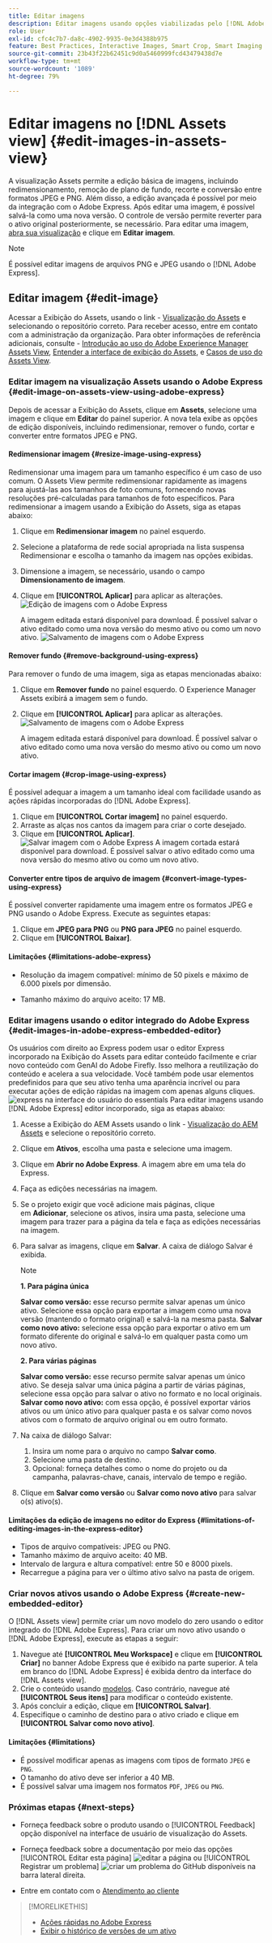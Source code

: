 ```yaml
---
title: Editar imagens
description: Editar imagens usando opções viabilizadas pelo [!DNL Adobe Express] e salvar imagens atualizadas como versões.
role: User
exl-id: cfc4c7b7-da8c-4902-9935-0e3d4388b975
feature: Best Practices, Interactive Images, Smart Crop, Smart Imaging
source-git-commit: 23b43f22b62451c9d0a5460999fcd43479438d7e
workflow-type: tm+mt
source-wordcount: '1089'
ht-degree: 79%

---
```


# Editar imagens no [!DNL Assets view] {#edit-images-in-assets-view}

A visualização Assets permite a edição básica de imagens, incluindo redimensionamento, remoção de plano de fundo, recorte e conversão entre formatos JPEG e PNG. Além disso, a edição avançada é possível por meio da integração com o Adobe Express. Após editar uma imagem, é possível salvá-la como uma nova versão. O controle de versão permite reverter para o ativo original posteriormente, se necessário. Para editar uma imagem, [abra sua visualização](https://experienceleague.adobe.com/pt-br/docs/experience-manager-assets-essentials/help/navigate-view#preview-assets) e clique em **Editar imagem**.

>[!NOTE]
>
>É possível editar imagens de arquivos PNG e JPEG usando o [!DNL Adobe Express].

<!--The editing actions that are available are Spot healing, Crop and straighten, Resize image, and Adjust image.-->

## Editar imagem {#edit-image}

Acessar a Exibição do Assets, usando o link - [Visualização do Assets](https://experience.adobe.com/#/assets) e selecionando o repositório correto. Para receber acesso, entre em contato com a administração da organização.
Para obter informações de referência adicionais, consulte - [Introdução ao uso do Adobe Experience Manager Assets View](https://experienceleague.adobe.com/en/docs/experience-manager-cloud-service/content/assets/assets-view/get-started-assets-view), [Entender a interface de exibição do Assets](https://experienceleague.adobe.com/en/docs/experience-manager-cloud-service/content/assets/assets-view/navigate-assets-view#understand-interface-navigation), e [Casos de uso do Assets View](https://experienceleague.adobe.com/en/docs/experience-manager-cloud-service/content/assets/assets-view/get-started-assets-view#use-cases).
<!--
>[!CONTEXTUALHELP]
>id="assets_express_integration"
>title="Adobe Express Integration"
>abstract="Easy and intuitive image-editing tools powered by Adobe Express available directly within AEM Assets to increase content reuse and accelerate content velocity."-->

### Editar imagem na visualização Assets usando o Adobe Express {#edit-image-on-assets-view-using-adobe-express}

Depois de acessar a Exibição do Assets, clique em **Assets**, selecione uma imagem e clique em **Editar** do painel superior. A nova tela exibe as opções de edição disponíveis, incluindo redimensionar, remover o fundo, cortar e converter entre formatos JPEG e PNG.

#### Redimensionar imagem {#resize-image-using-express}

Redimensionar uma imagem para um tamanho específico é um caso de uso comum. O Assets View permite redimensionar rapidamente as imagens para ajustá-las aos tamanhos de foto comuns, fornecendo novas resoluções pré-calculadas para tamanhos de foto específicos. Para redimensionar a imagem usando a Exibição do Assets, siga as etapas abaixo:

1. Clique em **Redimensionar imagem** no painel esquerdo.
1. Selecione a plataforma de rede social apropriada na lista suspensa Redimensionar e escolha o tamanho da imagem nas opções exibidas.
1. Dimensione a imagem, se necessário, usando o campo **Dimensionamento de imagem**.
1. Clique em **[!UICONTROL Aplicar]** para aplicar as alterações.
   ![Edição de imagens com o Adobe Express](assets/adobe-express-resize-image.png)

   A imagem editada estará disponível para download. É possível salvar o ativo editado como uma nova versão do mesmo ativo ou como um novo ativo.
   ![Salvamento de imagens com o Adobe Express](assets/adobe-express-resize-save.png)

#### Remover fundo {#remove-background-using-express}

Para remover o fundo de uma imagem, siga as etapas mencionadas abaixo:

1. Clique em **Remover fundo** no painel esquerdo. O Experience Manager Assets exibirá a imagem sem o fundo.
1. Clique em **[!UICONTROL Aplicar]** para aplicar as alterações.
   ![Salvamento de imagens com o Adobe Express](assets/adobe-express-remove-background.png)

   A imagem editada estará disponível para download. É possível salvar o ativo editado como uma nova versão do mesmo ativo ou como um novo ativo.

#### Cortar imagem {#crop-image-using-express}

É possível adequar a imagem a um tamanho ideal com facilidade usando as ações rápidas incorporadas do [!DNL Adobe Express].

1. Clique em **[!UICONTROL Cortar imagem]** no painel esquerdo.
2. Arraste as alças nos cantos da imagem para criar o corte desejado.
3. Clique em **[!UICONTROL Aplicar]**.
   ![Salvar imagem com o Adobe Express](assets/adobe-express-crop-image.png)
A imagem cortada estará disponível para download. É possível salvar o ativo editado como uma nova versão do mesmo ativo ou como um novo ativo.

#### Converter entre tipos de arquivo de imagem {#convert-image-types-using-express}

É possível converter rapidamente uma imagem entre os formatos JPEG e PNG usando o Adobe Express. Execute as seguintes etapas:

1. Clique em **JPEG para PNG** ou **PNG para JPEG** no painel esquerdo.
   <!--![Convert to PNG with Adobe Express](/help/using/assets/adobe-express-convert-image.png)-->
1. Clique em **[!UICONTROL Baixar]**.

#### Limitações {#limitations-adobe-express}

* Resolução da imagem compatível: mínimo de 50 pixels e máximo de 6.000 pixels por dimensão.

* Tamanho máximo do arquivo aceito: 17 MB.

### Editar imagens usando o editor integrado do Adobe Express {#edit-images-in-adobe-express-embedded-editor}

Os usuários com direito ao Express podem usar o editor Express incorporado na Exibição do Assets para editar conteúdo facilmente e criar novo conteúdo com GenAI do Adobe Firefly. Isso melhora a reutilização do conteúdo e acelera a sua velocidade. Você também pode usar elementos predefinidos para que seu ativo tenha uma aparência incrível ou para executar ações de edição rápidas na imagem com apenas alguns cliques.
![express na interface do usuário do essentials](/help/assets/assets/express-in-essentials-ui.jpg)
Para editar imagens usando [!DNL Adobe Express] editor incorporado, siga as etapas abaixo:

1. Acesse a Exibição do AEM Assets usando o link - [Visualização do AEM Assets](https://experience.adobe.com/#/assets) e selecione o repositório correto.
1. Clique em **Ativos**, escolha uma pasta e selecione uma imagem.
1. Clique em **Abrir no Adobe Express**. A imagem abre em uma tela do Express.
1. Faça as edições necessárias na imagem.
1. Se o projeto exigir que você adicione mais páginas, clique em **Adicionar**, selecione os ativos, insira uma pasta, selecione uma imagem para trazer para a página da tela e faça as edições necessárias na imagem.
1. Para salvar as imagens, clique em **Salvar**. A caixa de diálogo Salvar é exibida.

   >[!NOTE]
   >
   > **1. Para página única**
   >
   > **Salvar como versão:** esse recurso permite salvar apenas um único ativo. Selecione essa opção para exportar a imagem como uma nova versão (mantendo o formato original) e salvá-la na mesma pasta.
   > **Salvar como novo ativo:** selecione essa opção para exportar o ativo em um formato diferente do original e salvá-lo em qualquer pasta como um novo ativo.
   >  
   > **2. Para várias páginas**
   >
   > **Salvar como versão:** esse recurso permite salvar apenas um único ativo. Se deseja salvar uma única página a partir de várias páginas, selecione essa opção para salvar o ativo no formato e no local originais.\
   > **Salvar como novo ativo:** com essa opção, é possível exportar vários ativos ou um único ativo para qualquer pasta e os salvar como novos ativos com o formato de arquivo original ou em outro formato.

1. Na caixa de diálogo Salvar:
   1. Insira um nome para o arquivo no campo **Salvar como**.
   1. Selecione uma pasta de destino.
   1. Opcional: forneça detalhes como o nome do projeto ou da campanha, palavras-chave, canais, intervalo de tempo e região.
1. Clique em **Salvar como versão** ou **Salvar como novo ativo** para salvar o(s) ativo(s).

#### Limitações da edição de imagens no editor do Express {#limitations-of-editing-images-in-the-express-editor}

* Tipos de arquivo compatíveis: JPEG ou PNG.
* Tamanho máximo de arquivo aceito: 40 MB.
* Intervalo de largura e altura compatível: entre 50 e 8000 pixels.
* Recarregue a página para ver o último ativo salvo na pasta de origem.

### Criar novos ativos usando o Adobe Express {#create-new-embedded-editor}

O [!DNL Assets view] permite criar um novo modelo do zero usando o editor integrado do [!DNL Adobe Express]. Para criar um novo ativo usando o [!DNL Adobe Express], execute as etapas a seguir:

1. Navegue até **[!UICONTROL Meu Workspace]** e clique em **[!UICONTROL Criar]** no banner Adobe Express que é exibido na parte superior. A tela em branco do [!DNL Adobe Express] é exibida dentro da interface do [!DNL Assets view].
1. Crie o conteúdo usando [modelos](https://helpx.adobe.com/br/express/using/work-with-templates.html). Caso contrário, navegue até **[!UICONTROL Seus itens]** para modificar o conteúdo existente.
1. Após concluir a edição, clique em **[!UICONTROL Salvar]**.
1. Especifique o caminho de destino para o ativo criado e clique em **[!UICONTROL Salvar como novo ativo]**.

#### Limitações {#limitations}

* É possível modificar apenas as imagens com tipos de formato `JPEG` e `PNG`.
* O tamanho do ativo deve ser inferior a 40 MB.
* É possível salvar uma imagem nos formatos `PDF`, `JPEG` ou `PNG`.

<!--
## Edit images using [!DNL Adobe Photoshop Express] {#edit-using-photoshop-express}

<!--
After editing an image, you can save the new image as a new version. Versioning helps you to revert to the original asset later, if needed. To edit an image, [open its preview](navigate-assets-view.md#preview-assets) and click **[!UICONTROL Edit Image]** ![edit icon](assets/do-not-localize/edit-icon.png) from the rail on the right.

![Options to edit an image](assets/edit-image2.png)

*Figure: The options to edit images are powered by [!DNL Adobe Photoshop Express].*
-->
<!--
### Touch up images {#spot-heal-images-using-photoshop-express}

If there are minor spots or small objects on an image, you can edit and remove the spots using the spot healing feature provided by Adobe Photoshop.

The brush samples the retouched area and makes the repaired pixels blend seamlessly into the rest of the image. Use a brush size that is only slightly larger than the spot you want to fix.

![Spot healing edit option](assets/edit-spot-healing.png)

<!-- 
TBD: See if we should give backlinks to PS docs for these concepts.
For more information about how Spot Healing works in Photoshop, see [retouching and repairing photos](https://helpx.adobe.com/photoshop/using/retouching-repairing-images.html). 
-->
<!-- 
### Crop and straighten images {#crop-straighten-images-using-photoshop-express}

Using the crop and straighten option that you can do basic cropping, rotate image, flip it horizontally or vertically, and crop it to dimensions suitable for popular social media websites.

To save your edits, click **[!UICONTROL Crop Image]**. After editing, you can save the new image as a version.

![Option to crop and straighten](assets/edit-crop-straighten.png)

Many default options let you crop your image to the best proportions that fit various social media profiles and posts.

### Resize image {#resize-image-using-photoshop-express}

You can view the common photo sizes in centimeters or inches to know the dimensions. By default, the resizing method retains the aspect ratio. To manually override the aspect ratio, click ![](assets/do-not-localize/lock-closed-icon.png).

Enter the dimensions and click **[!UICONTROL Resize Image]** to resize the image. Before you save the changes as a version, you can either undo all the changes done before saving by clicking [!UICONTROL Undo] or you can change the specific step in the editing process by clicking [!UICONTROL Revert].

![Options when resizing an image](assets/resize-image.png)

### Adjust image {#adjust-image-using-photoshop-express}

[!DNL Assets view] lets you adjust the color, tone, contrast, and more, with just a few clicks. Click **[!UICONTROL Adjust image]** in the edit window. The following options are available in the right sidebar:

* **Popular**: [!UICONTROL High Contrast & Detail], [!UICONTROL Desaturated Contrast], [!UICONTROL Aged Photo], [!UICONTROL B&W Soft], and [!UICONTROL B&W Sepia Tone].
* **Color**: [!UICONTROL Natural], [!UICONTROL Bright], [!UICONTROL High Contrast], [!UICONTROL High Contrast & Detail], [!UICONTROL Vivid], and [!UICONTROL Matte].
* **Creative**: [!UICONTROL Desaturated Contrast], [!UICONTROL Cool Light], [!UICONTROL Turquoise & Red], [!UICONTROL Soft Mist], [!UICONTROL Vintage Instant], [!UICONTROL Warm Contrast], [!UICONTROL Flat & Green], [!UICONTROL Red Lift Matte], [!UICONTROL Warm Shadows], and [!UICONTROL Aged Photo].
* **B&W**: [!UICONTROL B&W Landscape], [!UICONTROL B&W High Contrast], [!UICONTROL B&W Punch], [!UICONTROL B&W Low Contrast], [!UICONTROL B&W Flat], [!UICONTROL B&W Soft], [!UICONTROL B&W Infrared], [!UICONTROL B&W Selenium Tone], [!UICONTROL B&W Sepia Tone], and [!UICONTROL B&W Split Tone].
* **Vignetting**: [!UICONTROL None], [!UICONTROL Light], [!UICONTROL Medium], and [!UICONTROL Heavy].

![Adjust image by editing](assets/adjust-image.png)

<!--
TBD: Insert a video of the available social media options.
-->

### Próximas etapas {#next-steps}

* Forneça feedback sobre o produto usando o [!UICONTROL Feedback] opção disponível na interface de usuário de visualização do Assets.

* Forneça feedback sobre a documentação por meio das opções [!UICONTROL Editar esta página] ![editar a página](assets/do-not-localize/edit-page.png) ou [!UICONTROL Registrar um problema] ![criar um problema do GitHub](assets/do-not-localize/github-issue.png) disponíveis na barra lateral direita.

* Entre em contato com o [Atendimento ao cliente](https://experienceleague.adobe.com/pt-br?support-solution=General#support)

>[!MORELIKETHIS]
>
>* [Ações rápidas no Adobe Express](https://helpx.adobe.com/br/express/using/resize-image.html)
>* [Exibir o histórico de versões de um ativo](navigate-assets-view.md)
